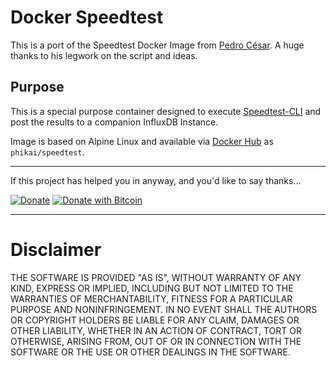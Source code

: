 # Docker Speedtest

This is a port of the Speedtest Docker Image from [Pedro César](https://github.com/pedrocesar-ti/internet-speedtest-docker/tree/docker_speedtest). A huge thanks to his legwork on the script and ideas.

## Purpose
This is a special purpose container designed to execute [Speedtest-CLI](https://github.com/sivel/speedtest-cli) and post the results to a companion InfluxDB Instance.

Image is based on Alpine Linux and available via [Docker Hub](https://hub.docker.com/r/phikai/speedtest/) as `phikai/speedtest`.

---

If this project has helped you in anyway, and you'd like to say thanks...

[![Donate](https://img.shields.io/badge/Donate-SquareCash-brightgreen.svg)](https://cash.me/$phikai)
[![Donate with Bitcoin](https://en.cryptobadges.io/badge/micro/15JCkpHhjjVmWYaTBc2fJn4tcKHEd194gY)](https://en.cryptobadges.io/donate/15JCkpHhjjVmWYaTBc2fJn4tcKHEd194gY)

---

# Disclaimer

THE SOFTWARE IS PROVIDED "AS IS", WITHOUT WARRANTY OF ANY KIND, EXPRESS OR
IMPLIED, INCLUDING BUT NOT LIMITED TO THE WARRANTIES OF MERCHANTABILITY,
FITNESS FOR A PARTICULAR PURPOSE AND NONINFRINGEMENT. IN NO EVENT SHALL THE
AUTHORS OR COPYRIGHT HOLDERS BE LIABLE FOR ANY CLAIM, DAMAGES OR OTHER
LIABILITY, WHETHER IN AN ACTION OF CONTRACT, TORT OR OTHERWISE, ARISING FROM,
OUT OF OR IN CONNECTION WITH THE SOFTWARE OR THE USE OR OTHER DEALINGS IN THE
SOFTWARE.